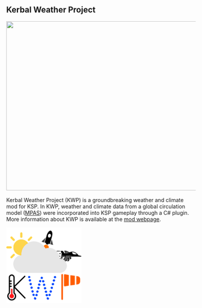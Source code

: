 ## Kerbal Weather Project 
<p align="center">
  <img width="800" height="450" src="Figures/olrtoa_hrly.gif">
</p>

Kerbal Weather Project (KWP) is a groundbreaking weather and climate mod for KSP. In KWP, weather and climate data from a global circulation model ([MPAS](https://mpas-dev.github.io/)) were incorporated into KSP gameplay through a C# plugin. More information about KWP is available at the [mod webpage](https://kerbalwxproject.space).

<img width="200" height="200" src="GameData/KerbalWeatherProject/Textures/KWP_icon_small.png"> 

